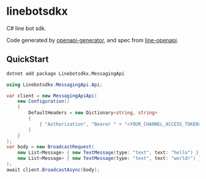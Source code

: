 # linebotsdkx

C# line bot sdk.

Code generated by [openapi-generator](https://github.com/OpenAPITools/openapi-generator), and spec from [line-openapi](https://github.com/line/line-openapi).

## QuickStart

```sh
dotnet add package Linebotsdkx.MessagingApi
```

```c#
using Linebotsdkx.MessagingApi.Api;

var client = new MessagingApiApi(
    new Configuration()
    {
        DefaultHeaders = new Dictionary<string, string>
        {
            { "Authorization", "Bearer " + "<YOUR_CHANNEL_ACCESS_TOKEN>" },
        }
    }
);
var body = new BroadcastRequest(
    new List<Message> { new TextMessage(type: "text", text: "hello") },
    new List<Message> { new TextMessage(type: "text", text: "world!") }
);
await client.BroadcastAsync(body);
```
